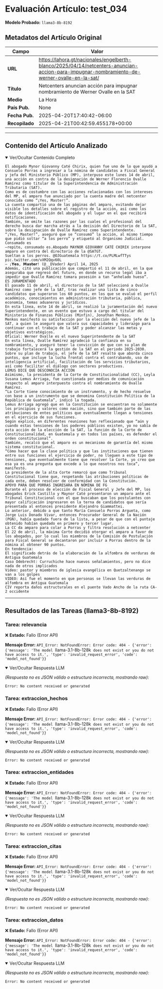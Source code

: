 # Evaluación Artículo: test_034
**Modelo Probado:** `llama3-8b-8192`

## Metadatos del Artículo Original

| Campo          | Valor                                      |
|----------------|--------------------------------------------|
| **URL**        | https://lahora.gt/nacionales/engelberth-blanco/2025/04/14/netcenters-anuncian-accion-para-impugnar-nombramiento-de-werner-ovalle-en-la-sat/           |
| **Título**     | Netcenters anuncian acción para impugnar nombramiento de Werner Ovalle en la SAT       |
| **Medio**      | La Hora         |
| **País Pub.**  | None |
| **Fecha Pub.** | 2025-04-20T17:40:42-06:00 |
| **Recopilado** | 2025-04-21T00:42:59.455178+00:00 |

---

## Contenido del Artículo Analizado

<details open>
<summary>Ver/Ocultar Contenido Completo</summary>

```text
El abogado Mynor Giovanny Caté Chirix, quien fue uno de lo que ayudó a Consuelo Porras a ingresar a la nómina de candidatos a Fiscal General y jefa del Ministerio Público (MP), interpuso este lunes 14 de abril, una acción en contra de la designación de Werner Florencio Ovalle Ramírez como titular de la Superintendencia de Administración Tributaria (SAT).
Como es de costumbre con las acciones relacionadas con los intereses del MP, el amparo fue anunciado por la cuenta madre del netcenter conocida como “¡Yes, Master!”.
La cuenta compartió una de las páginas del amparo, evitando dejar visible los detalles sobre el registro de la acción, así como los datos de identificación del abogado y el lugar en el que recibirá notificaciones.
También, se omite las razones por las cuales el profesional del derecho busca dar marcha atrás a la decisión del Directorio de la SAT, sobre la designación de Ovalle Ramírez como Superintendente.
“¡Yes, Master!”, aseguró que se “consumó” la acción, al mismo tiempo que pidió soltar “a los perro” y etiquetó al Organismo Judicial.
Consumado es
—repito, consumado es.Abogado MAYNOR GIOVANNY CATÉ CHIRIX interpone amparo en contra del directorio de la @SATGT.
Sueltan a los perros. @OJGuatemala https://t.co/PLMLwfTTys pic.twitter.com/vXM2Qqv60L
— ¡𝗬𝗲𝘀, 𝗠𝗮𝘀𝘁𝗲𝗿! (@__DVader) April 14, 2025
Además, citó una publicación que compartió el 11 de abril, en la que aseguraba que regresó del futuro, en donde un recurso legal iba a impedir que Ovalle Ramírez tomara posesión a tan “anhelado hueso”.
ES JURAMENTADO
El pasado 11 de abril, el directorio de la SAT seleccionó a Ovalle Ramírez como jefe de la SAT, tras realizar una lista de cinco candidatos que superaron los 60 puntos, en los que se evaluó el perfil académico, conocimientos en administración tributaria, pública, economía, temas aduaneros y jurídicos.
En esta línea, este 14 de abril, se realizó la juramentación del nuevo Superintendente, en un evento que estuvo a cargo del titular del Ministerio de Finanzas Públicas (Minfin), Jonathan Menkos.
Menkos manifestó su satisfacción por la elección del nuevo jefe de la SAT, a quien le aseguró que valora sus capacidades y liderazgo para continuar con el trabajo de la SAT y poder alcanzar las metas y objetivos estratégicos.
Oficial: Werner Ovalle es el nuevo Superintendente de la SAT
En esta línea, Ovalle Ramírez agradeció la confianza en su nombramiento, y aseguró tener la convicción de que con su plan de trabajo fortalecerá la gestión de la SAT en el periodo 2025-2030.
Sobre su plan de trabajo, el jefe de la SAT resaltó que aborda cinco puntos, que incluye la lucha frontal contra el contrabando, uso de inteligencia artificial, facilitación de los servicios tributarios, así como facilitar el diálogo con sectores productivos.
LEMUS DICE QUE DESCONOCÍA ACCIÓN
Asimismo, la presidenta de la Corte de Constitucionalidad (CC), Leyla Susana Lemus Arriaga, fue cuestionada por medios de comunicación respecto al amparo interpuesto contra el nombramiento de Ovalle Ramírez.
“La Corte tiene conocimiento de un instrumento, y de hecho resuelve con base a un instrumento que se denomina Constitución Política de la República de Guatemala”, indicó la togada.
Lemus Arriaga agregó que en la Constitución se encuentran no solamente los principios y valores como nación, sino que también parte de las atribuciones de entes políticos que eventualmente llegan a tensiones en el ejercicio de sus funciones.
Según explicó, en diferentes reuniones han reflexionado que “aún y cuando estas tensiones de los poderes públicos existen, yo no sabía de esta acción de la elección de la SAT, la función de la Corte de Constitucionalidad, en Guatemala y en todos los países, es defender el orden constitucional”.
También, recalcó que el amparo es un mecanismo de garantía del mismo sistema constitucional.
“Cómo hacer que la clase política y que las instituciones que tienen entre sus funciones el ejercicio de poder, no lleguen a este tipo de tensiones, que eventualmente tiene que resolver la Corte, yo creo que esa ya es una pregunta que excede a lo que nosotros nos toca”, manifestó.
La presidente de la alta Corte remarcó que como Tribunal Constitucional tiene que, respetando las atribuciones políticas de cada ente, deben resolver de conformidad con la Constitución.
APOYO PARA QUE PORRAS INGRESARA EN NÓMINA DE FG
Durante el proceso de elección de Fiscal General y Jefe del MP, los abogados Erick Castillo y Maynor Caté presentaron un amparo ante el Tribunal Constitucional con el que buscaban que los postulantes con mayor calificación ingresaron en la terna de candidatos que sería presentada al entonces presidente Alejandro Giammattei.
Lo anterior, debido a que tanto María Consuelo Porras Argueta, como Jorge Luis Donado Vivar, entonces Procurador General de la Nación (PGN), había quedado fuera de la lista, a pesar de que con el puntaje obtenido habían quedado en primero y tercer lugar.
La CC da amparo para colar a Porras y filtra resolución a netcenter
El 22 de abril, la máxima Corte decidió otorgar el amparo a favor de los abogados, por lo cual los miembros de la Comisión de Postulación para Fiscal General se decantaron por incluir a Porras dentro de la nómina al obtener 90 puntos.
En tendencia:
El significado detrás de la elaboración de la alfombra de verduras de Antigua Guatemala
Caso Odebrecht: Curruchiche hace nuevos señalamientos, pero no dice nada de otros implicados
Video: pastor y miembros de iglesia evangélica en Quetzaltenango se van a los golpes
VIDEO: Así fue el momento en que personas se llevan las verduras de alfombra en Antigua Guatemala
CIV reporta daños estructurales en el puente Vado Ancho de la ruta CA-2 occidente
```
</details>

---

## Resultados de las Tareas (llama3-8b-8192)

### Tarea: relevancia

❌ **Estado:** Fallo (Error API)

   **Mensaje Error:** `API_Error: NotFoundError: Error code: 404 - {'error': {'message': 'The model `llama-3.1-8b-128k` does not exist or you do not have access to it.', 'type': 'invalid_request_error', 'code': 'model_not_found'}}`


<details open>
<summary>Ver/Ocultar Respuesta LLM</summary>

_(Respuesta no es JSON válido o estructura incorrecta, mostrando raw):_
```
Error: No content received or generated
```
</details>


### Tarea: extraccion_hechos

❌ **Estado:** Fallo (Error API)

   **Mensaje Error:** `API_Error: NotFoundError: Error code: 404 - {'error': {'message': 'The model `llama-3.1-8b-128k` does not exist or you do not have access to it.', 'type': 'invalid_request_error', 'code': 'model_not_found'}}`


<details open>
<summary>Ver/Ocultar Respuesta LLM</summary>

_(Respuesta no es JSON válido o estructura incorrecta, mostrando raw):_
```
Error: No content received or generated
```
</details>


### Tarea: extraccion_entidades

❌ **Estado:** Fallo (Error API)

   **Mensaje Error:** `API_Error: NotFoundError: Error code: 404 - {'error': {'message': 'The model `llama-3.1-8b-128k` does not exist or you do not have access to it.', 'type': 'invalid_request_error', 'code': 'model_not_found'}}`


<details open>
<summary>Ver/Ocultar Respuesta LLM</summary>

_(Respuesta no es JSON válido o estructura incorrecta, mostrando raw):_
```
Error: No content received or generated
```
</details>


### Tarea: extraccion_citas

❌ **Estado:** Fallo (Error API)

   **Mensaje Error:** `API_Error: NotFoundError: Error code: 404 - {'error': {'message': 'The model `llama-3.1-8b-128k` does not exist or you do not have access to it.', 'type': 'invalid_request_error', 'code': 'model_not_found'}}`


<details open>
<summary>Ver/Ocultar Respuesta LLM</summary>

_(Respuesta no es JSON válido o estructura incorrecta, mostrando raw):_
```
Error: No content received or generated
```
</details>


### Tarea: extraccion_datos

❌ **Estado:** Fallo (Error API)

   **Mensaje Error:** `API_Error: NotFoundError: Error code: 404 - {'error': {'message': 'The model `llama-3.1-8b-128k` does not exist or you do not have access to it.', 'type': 'invalid_request_error', 'code': 'model_not_found'}}`


<details open>
<summary>Ver/Ocultar Respuesta LLM</summary>

_(Respuesta no es JSON válido o estructura incorrecta, mostrando raw):_
```
Error: No content received or generated
```
</details>
